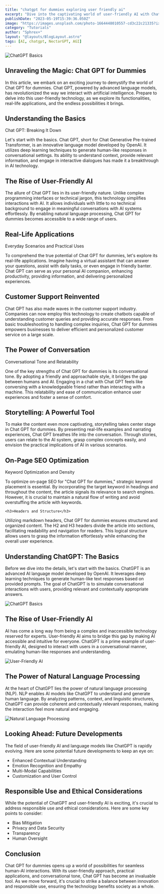 ```yaml
---
title: "chatgpt for dummies exploring user friendly ai"
excerpt: "Dive into the captivating world of user-friendly AI with ChatGPT. From understanding the basics of ChatGPT to exploring real-life examples and discussing the ethical implications, this comprehensive guide demystifies the concept of user-friendly AI in an engaging and easy-to-understand manner. Unleash the power of ChatGPT and discover how it can enhance our daily lives"
publishDate: "2023-05-19T15:39:36.050Z"
image: "https://images.unsplash.com/photo-1664448010557-cd3c22c21335?ixlib=rb-4.0.3&ixid=M3wxMjA3fDB8MHxwaG90by1wYWdlfHx8fGVufDB8fHx8fA%3D%3D&auto=format&fit=crop&w=1032&q=80"
category: "Tutorials"
author: "Sphrex+"
layout: "@layouts/BlogLayout.astro"
tags: [AI, chatgpt, NectarGPT, AGI]
---
```


<img src="https://images.unsplash.com/photo-1679403766680-9aa2b959417d?ixlib=rb-4.0.3&ixid=M3wxMjA3fDB8MHxwaG90by1wYWdlfHx8fGVufDB8fHx8fA%3D%3D&auto=format&fit=crop&w=870&q=80" alt="ChatGPT Basics" />

<article>
  <h1>Unraveling the Magic: Chat GPT for Dummies</h1>
  <p>In this article, we embark on an exciting journey to demystify the world of Chat GPT for dummies. Chat GPT, powered by advanced language models, has revolutionized the way we interact with artificial intelligence. Prepare to delve into this user-friendly technology, as we explore its functionalities, real-life applications, and the endless possibilities it brings.</p>

  <section>
    <h2>Understanding the Basics</h2>
    <p>Chat GPT: Breaking It Down</p>
    <p>Let's start with the basics. Chat GPT, short for Chat Generative Pre-trained Transformer, is an innovative language model developed by OpenAI. It utilizes deep learning techniques to generate human-like responses in conversational settings. Its ability to understand context, provide relevant information, and engage in interactive dialogues has made it a breakthrough in AI technology.</p>
  </section>

  <section>
    <h2>The Rise of User-Friendly AI</h2>
    <p>The allure of Chat GPT lies in its user-friendly nature. Unlike complex programming interfaces or technical jargon, this technology simplifies interactions with AI. It allows individuals with little to no technical background to engage in meaningful conversations with AI systems effortlessly. By enabling natural language processing, Chat GPT for dummies becomes accessible to a wide range of users.</p>
  </section>

  <section>
    <h2>Real-Life Applications</h2>
    <p>Everyday Scenarios and Practical Uses</p>
    <p>To comprehend the true potential of Chat GPT for dummies, let's explore its real-life applications. Imagine having a virtual assistant that can answer your questions, assist with daily tasks, or even engage in friendly banter. Chat GPT can serve as your personal AI companion, enhancing productivity, providing information, and delivering personalized experiences.</p>
  </section>

  <section>
    <h2>Customer Support Reinvented</h2>
    <p>Chat GPT has also made waves in the customer support industry. Companies can now employ this technology to create chatbots capable of understanding customer queries and providing accurate responses. From basic troubleshooting to handling complex inquiries, Chat GPT for dummies empowers businesses to deliver efficient and personalized customer service on a large scale.</p>
  </section>

  <section>
    <h2>The Power of Conversation</h2>
    <p>Conversational Tone and Relatability</p>
    <p>One of the key strengths of Chat GPT for dummies is its conversational tone. By adopting a friendly and approachable style, it bridges the gap between humans and AI. Engaging in a chat with Chat GPT feels like conversing with a knowledgeable friend rather than interacting with a machine. This relatability and ease of communication enhance user experiences and foster a sense of comfort.</p>
  </section>

  <section>
    <h2>Storytelling: A Powerful Tool</h2>
    <p>To make the content even more captivating, storytelling takes center stage in Chat GPT for dummies. By presenting real-life examples and narrating experiences, Chat GPT breathes life into the conversation. Through stories, users can relate to the AI system, grasp complex concepts easily, and envision the practical implications of AI in various scenarios.</p>
  </section>

  <section>
    <h2>On-Page SEO Optimization</h2>
    <p>Keyword Optimization and Density</p>
    <p>To optimize on-page SEO for "Chat GPT for dummies," strategic keyword placement is essential. By incorporating the target keyword in headings and throughout the content, the article signals its relevance to search engines. However, it is crucial to maintain a natural flow of writing and avoid overstuffing the article with keywords.</p>

    <h3>Headers and Structure</h3>

<p>Utilizing markdown headers, Chat GPT for dummies ensures structured and organized content. The H2 and H3 headers divide the article into sections, facilitating readability and navigation for readers. This logical structure allows users to grasp the information effortlessly while enhancing the overall user experience.</p>

  </section>

  <!-- Add images and their respective alt tags -->
  <section>
    <h2>Understanding ChatGPT: The Basics</h2>
    <p>Before we dive into the details, let's start with the basics. ChatGPT is an advanced AI language model developed by OpenAI. It leverages deep learning techniques to generate human-like text responses based on provided prompts. The goal of ChatGPT is to simulate conversational interactions with users, providing relevant and contextually appropriate answers.</p>
    <img src="https://images.unsplash.com/photo-1675557009285-b55f562641b9?ixlib=rb-4.0.3&ixid=M3wxMjA3fDB8MHxwaG90by1wYWdlfHx8fGVufDB8fHx8fA%3D%3D&auto=format&fit=crop&w=870&q=80" alt="ChatGPT Basics" />
  </section>

  <section>
    <h2>The Rise of User-Friendly AI</h2>
    <p>AI has come a long way from being a complex and inaccessible technology reserved for experts. User-friendly AI aims to bridge this gap by making AI accessible and intuitive for everyone. ChatGPT is a prime example of user-friendly AI, designed to interact with users in a conversational manner, emulating human-like responses and understanding.</p>
<img src="https://images.unsplash.com/photo-1655720035861-ba4fd21a598d?ixlib=rb-4.0.3&ixid=M3wxMjA3fDB8MHxwaG90by1wYWdlfHx8fGVufDB8fHx8fA%3D%3D&auto=format&fit=crop&w=580&q=80" alt="User-Friendly AI" />
  </section>

  <section>
    <h2>The Power of Natural Language Processing</h2>
    <p>At the heart of ChatGPT lies the power of natural language processing (NLP). NLP enables AI models like ChatGPT to understand and generate human language. By analyzing patterns, context, and linguistic structures, ChatGPT can provide coherent and contextually relevant responses, making the interaction feel more natural and engaging.</p>
<img src="https://images.unsplash.com/photo-1655634535242-b056d585dfd9?ixlib=rb-4.0.3&ixid=M3wxMjA3fDB8MHxwaG90by1wYWdlfHx8fGVufDB8fHx8fA%3D%3D&auto=format&fit=crop&w=464&q=80" alt="Natural Language Processing" />
  </section>

  <section>
    <h2>Looking Ahead: Future Developments</h2>
    <p>The field of user-friendly AI and language models like ChatGPT is rapidly evolving. Here are some potential future developments to keep an eye on:</p>
    <ul>
      <li>Enhanced Contextual Understanding</li>
      <li>Emotion Recognition and Empathy</li>
      <li>Multi-Modal Capabilities</li>
      <li>Customization and User Control</li>
    </ul>
  </section>

  <section>
    <h2>Responsible Use and Ethical Considerations</h2>
    <p>While the potential of ChatGPT and user-friendly AI is exciting, it's crucial to address responsible use and ethical considerations. Here are some key points to consider:</p>
    <ul>
      <li>Bias Mitigation</li>
      <li>Privacy and Data Security</li>
      <li>Transparency</li>
      <li>Human Oversight</li>
    </ul>
  </section>

  <section>
    <h2>Conclusion</h2>
    <p>Chat GPT for dummies opens up a world of possibilities for seamless human-AI interactions. With its user-friendly approach, practical applications, and conversational tone, Chat GPT has become an invaluable tool. As we move forward, it's crucial to strike a balance between innovation and responsible use, ensuring the technology benefits society as a whole.</p>
  </section>
</article>
